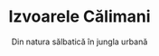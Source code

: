 ---
template: HomePage
slug: ""
title: Izvoarele Călimani
featuredImage: https://ucarecdn.com/5a20b5d9-c447-4ca1-9706-c912d37faed4/-/preview/-/enhance/54/
subtitle: Din natura sălbatică în jungla urbană
section3: >-
  
  Filtrată lent prin straturi de roci vulcanice, izvorâtă din Munții Călimani, în mijlocul unui ținut neatins de civilizație, apa Izvoarele Călimani e pură de la natură, ca tu să te simți plin de viață, zi de zi
section1: >-
  ## Apa care ți se potrivește

  [Dictumst a ultrices mi]() a dignissim ad fermentum eget a nam et a blandit scelerisque. Taciti lorem tempor quam vestibulum dis habitasse vestibulum diam vel est ut proin dis auctor. Suscipit sceler isque orci magna interdum vel bibendum duis netus a consectetur dui magnis ac aliquet sem posuere tincidunt vestibulum.
section2: >-
  ## You can use videos, images and text.


  <iframe width="560" height="315" src="https://www.youtube.com/embed/_m2CHvfVK5I" frameborder="0" allow="accelerometer; autoplay; clipboard-write; encrypted-media; gyroscope; picture-in-picture" allowfullscreen></iframe>
video: https://ucarecdn.com/e6979298-66d6-4245-b496-6e5a5d507135/
videoPoster: https://ucarecdn.com/69ba14a8-6481-4671-abb6-0e6f0d9c3e46/
videoTitle: Apă pură de la natură
accordion:
  - description: Taciti lorem tempor quam vestibulum dis habitasse
    title: Taciti lorem
  - description: Taciti lorem tempor quam vestibulum dis habitasse
    title: Taciti lorem
  - description: Taciti lorem tempor quam vestibulum dis habitasse
    title: Taciti lorem
  - description: Taciti lorem tempor quam vestibulum dis habitasse
    title: Taciti lorem
gallery:
  - alt: yellow rope image
    image: https://ucarecdn.com/277cdf82-24aa-4d80-8169-bb46f4cd319d/
    title: Picăturile de ploaie și fulgii de zăpadă cad pe crestele Munților Călimani și se infiltrează în craterele vulcanilor adormiți
  - alt: umbrellas
    image: https://ucarecdn.com/5da63204-4ff0-4235-aac3-852921d7c632/
    title: Timp de 10 ani, apa își face anevoios loc printre straturile rocilor vulcanice, care o mineralizează ușor, o filtrează și o purifică în mod natural
  - alt: yellow ice cream
    image: https://ucarecdn.com/83485d70-1552-4c97-b237-22330fb56a1e/
    title: La cota 1150 m, pe versantul estic, apa iese din nou la suprafață, prin izvoarele Q1 și Q2. E rece ca gheața, proaspătă și pură
meta:
  description: This is a meta description.
  title: Components Page
---
